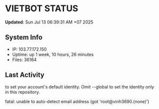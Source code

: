 # VIETBOT STATUS
**Updated**: Sun Jul 13 06:39:31 AM +07 2025

## System Info
- IP: 103.77.172.150
- Uptime: up 1 week, 10 hours, 26 minutes
- Files: 36164

## Last Activity

to set your account's default identity.
Omit --global to set the identity only in this repository.

fatal: unable to auto-detect email address (got 'root@vinh3690.(none)')
